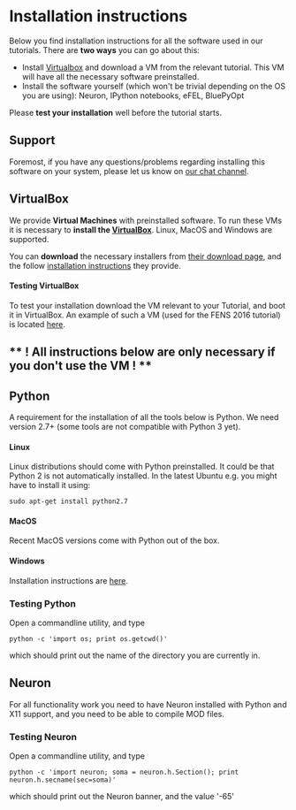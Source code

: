 # Installation instructions

Below you find installation instructions for all the software used in our tutorials.
There are **two ways** you can go about this:
* Install [Virtualbox](#virtualbox) and download a VM from the relevant tutorial. 
This VM will have all the necessary software preinstalled.                
* Install the software yourself (which won't be trivial depending on the OS you are using): Neuron, IPython notebooks, eFEL, BluePyOpt

Please **test your installation** well before the tutorial starts.

## Support

Foremost, if you have any questions/problems regarding installing this software on your system, 
please let us know on [our chat channel](https://gitter.im/BlueBrain/SimulationTutorials).

## VirtualBox                                                                    

We provide **Virtual Machines** with preinstalled software.
To run these VMs it is necessary to **install the [VirtualBox](https://www.virtualbox.org)**. Linux, MacOS and Windows are supported.

You can **download** the necessary installers from [their download page](https://www.virtualbox.org/wiki/Downloads), and the follow [installation instructions](https://www.virtualbox.org/manual/ch01.html) they provide.

#### Testing VirtualBox

To test your installation download the VM relevant to your Tutorial, and boot it in VirtualBox.
An example of such a VM (used for the FENS 2016 tutorial) is located [here](https://drive.google.com/open?id=0B5FLVTgErnMSbmZhZlFRbzF3T1U).

## ** ! All instructions below are only necessary if you don't use the VM ! **

## Python

A requirement for the installation of all the tools below is Python.
We need version 2.7+ (some tools are not compatible with Python 3 yet).

#### Linux

Linux distributions should come with Python preinstalled. It could be that Python 2 is not automatically installed.
In the latest Ubuntu e.g. you might have to install it using:
```
sudo apt-get install python2.7
```

#### MacOS

Recent MacOS versions come with Python out of the box.

#### Windows


Installation instructions are [here](https://docs.python.org/2.7/using/windows.html).

### Testing Python

Open a commandline utility, and type 
```
python -c 'import os; print os.getcwd()'
```
which should print out the name of the directory you are currently in.

## Neuron                                                                        

For all functionality work you need to have Neuron installed with Python and X11 support, and you need to be able to compile MOD files.

### Testing Neuron

Open a commandline utility, and type
```
python -c 'import neuron; soma = neuron.h.Section(); print neuron.h.secname(sec=soma)'
```
which should print out the Neuron banner, and the value '-65'

                                                                                 
          
